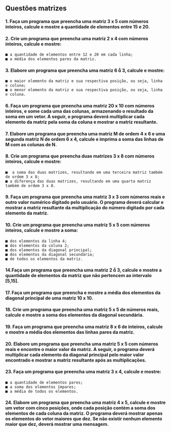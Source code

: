 ## Questões matrizes
#### 1. Faça um programa que preencha uma matriz 3 x 5 com números inteiros, calcule e mostre a quantidade de elementos entre 15 e 20.


#### 2. Crie um programa que preencha uma matriz 2 x 4 com números inteiros, calcule e mostre:

    ■ a quantidade de elementos entre 12 e 20 em cada linha;
    ■ a média dos elementos pares da matriz.

#### 3. Elabore um programa que preencha uma matriz 6  3, calcule e mostre:

    ■ o maior elemento da matriz e sua respectiva posição, ou seja, linha e coluna;
    ■ o menor elemento da matriz e sua respectiva posição, ou seja, linha e coluna.

#### 6. Faça um programa que preencha uma matriz 20 x 10 com números inteiros, e some cada uma das colunas, armazenando o resultado da soma em um vetor. A seguir, o programa deverá multiplicar cada elemento da matriz pela soma da coluna e mostrar a matriz resultante.

#### 7. Elabore um programa que preencha uma matriz M de ordem 4 x 6 e uma segunda matriz N de ordem 6 x 4, calcule e imprima a soma das linhas de M com as colunas de N.

#### 8. Crie um programa que preencha duas matrizes 3 x 8 com números inteiros, calcule e mostre:
    ■  a soma das duas matrizes, resultando em uma terceira matriz também de ordem 3 x 8;
    ■ a diferença das duas matrizes, resultando em uma quarta matriz também de ordem 3 x 8.

#### 9. Faça um programa que preencha uma matriz 3 x 3 com números reais e outro valor numérico digitado pelo usuário. O programa deverá calcular e mostrar a matriz resultante da multiplicação do número digitado por cada elemento da matriz.

#### 10. Crie um programa que preencha uma matriz 5 x 5 com números inteiros, calcule e mostre a soma:

    ■ dos elementos da linha 4;
    ■ dos elementos da coluna 2;
    ■ dos elementos da diagonal principal;
    ■ dos elementos da diagonal secundária;
    ■ de todos os elementos da matriz.

#### 14.Faça um programa que preencha uma matriz 2  3, calcule e mostre a quantidade de elementos da matriz que não pertencem ao intervalo [5,15].


#### 17. Faça um programa que preencha e mostre a média dos elementos da diagonal principal de uma matriz 10 x 10.

#### 18. Crie um programa que preencha uma matriz 5 x 5 de números reais, calcule e mostre a soma dos elementos da diagonal secundária.


#### 19. Faça um programa que preencha uma matriz 8 x 6 de inteiros, calcule e mostre a média dos elementos das linhas pares da matriz.

#### 20. Elabore um programa que preencha uma matriz 5 x 5 com números reais e encontre o maior valor da matriz. A seguir, o programa deverá multiplicar cada elemento da diagonal principal pelo maior valor encontrado e mostrar a matriz resultante após as multiplicações.

#### 23. Faça um programa que preencha uma matriz 3 x 4, calcule e mostre:

    ■ a quantidade de elementos pares;
    ■ a soma dos elementos ímpares;
    ■ a média de todos os elementos.

#### 24. Elabore um programa que preencha uma matriz 4 x 5, calcule e mostre um vetor com cinco posições, onde cada posição contém a soma dos elementos de cada coluna da matriz. O programa deverá mostrar apenas os elementos do vetor maiores que dez. Se não existir nenhum elemento maior que dez, deverá mostrar uma mensagem.